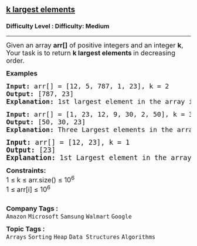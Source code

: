 <h2><a href="https://www.geeksforgeeks.org/problems/k-largest-elements4206/1?page=4&category=Arrays&sortBy=submissions">k largest elements</a></h2><h3>Difficulty Level : Difficulty: Medium</h3><hr><div class="problems_problem_content__Xm_eO"><p><span style="font-size: 18px;">Given an array <strong>arr[]</strong> of positive integers and an integer <strong>k</strong>, Your task is to return <strong>k largest elements </strong>in decreasing order.&nbsp;</span></p>
<p><span style="font-size: 18px;"><strong>Examples</strong></span></p>
<pre><span style="font-size: 18px;"><strong>Input: </strong>arr[] = [12, 5, 787, 1, 23], k = 2
<strong>Output:</strong> [787, 23]
<strong>Explanation:</strong> 1st largest element in the array is 787 and second largest is 23.
</span></pre>
<pre><span style="font-size: 18px;"><strong>Input:</strong> arr[] = [1, 23, 12, 9, 30, 2, 50], k = 3 
<strong>Output:</strong> [50, 30, 23]
<strong>Explanation:</strong> Three Largest elements in the array are 50, 30 and 23.<br></span></pre>
<pre><span style="font-size: 14pt;"><strong>Input:</strong> arr[] = [12, 23], k = 1
<strong>Output:</strong> [23]
<strong>Explanation:</strong> 1st Largest element in the array is 23.</span></pre>
<p><span style="font-size: 18px;"><strong>Constraints:</strong><br>1 ≤ k ≤ arr.size() ≤ 10<sup>6</sup><br>1 ≤ arr[i] ≤ 10<sup>6</sup></span><br>&nbsp;</p></div><p><span style=font-size:18px><strong>Company Tags : </strong><br><code>Amazon</code>&nbsp;<code>Microsoft</code>&nbsp;<code>Samsung</code>&nbsp;<code>Walmart</code>&nbsp;<code>Google</code>&nbsp;<br><p><span style=font-size:18px><strong>Topic Tags : </strong><br><code>Arrays</code>&nbsp;<code>Sorting</code>&nbsp;<code>Heap</code>&nbsp;<code>Data Structures</code>&nbsp;<code>Algorithms</code>&nbsp;